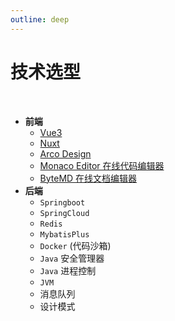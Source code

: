 ```yaml
---
outline: deep
---
```


# 技术选型

<br>

- **前端**
  - [Vue3](https://cn.vuejs.org/)
  - [Nuxt](https://nuxt.com/)
  - [Arco Design](https://arco.design/vue/docs/start)
  - [Monaco Editor 在线代码编辑器](https://github.com/microsoft/monaco-editor)
  - [ByteMD 在线文档编辑器](https://github.com/bytedance/bytemd)
- **后端**
  - `Springboot`
  - `SpringCloud`
  - `Redis`
  - `MybatisPlus`
  - `Docker` (代码沙箱)
  - `Java` 安全管理器
  - `Java` 进程控制
  - `JVM`
  - 消息队列
  - 设计模式
